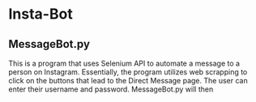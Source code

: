 # Insta-Bot

## MessageBot.py 

This is a program that uses Selenium API to automate a message to a person on Instagram.
Essentially, the program utilizes web scrapping to click on the buttons that lead to the Direct Message page.
The user can enter their username and password. MessageBot.py will then 
